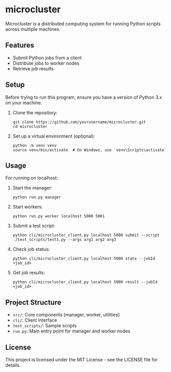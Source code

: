 # microcluster

Microcluster is a distributed computing system for running Python scripts across multiple machines.

## Features

- Submit Python jobs from a client
- Distribute jobs to worker nodes
- Retrieve job results

## Setup

Before trying to run this program, ensure you have a version of Python 3.x on your machine.

1. Clone the repository:
   ```
   git clone https://github.com/yourusername/microcluster.git
   cd microcluster
   ```

2. Set up a virtual environment (optional):
   ```
   python -m venv venv
   source venv/bin/activate  # On Windows, use `venv\Scripts\activate`
   ```


## Usage

For running on localhost:

1. Start the manager:
   ```
   python run.py manager
   ```

2. Start workers:
   ```
   python run.py worker localhost 5000 5001
   ```

3. Submit a test script:
   ```
   python cli/microcluster_client.py localhost 5000 submit --script ./test_scripts/test1.py --args arg1 arg2 arg3
   ```

4. Check job status:
   ```
   python cli/microcluster_client.py localhost 5000 state --jobId <job_id>
   ```

5. Get job results:
   ```
   python cli/microcluster_client.py localhost 5000 result --jobId <job_id>
   ```

## Project Structure

- `src/`: Core components (manager, worker, utilities)
- `cli/`: Client interface
- `test_scripts/`: Sample scripts
- `run.py`: Main entry point for manager and worker nodes

## License

This project is licensed under the MIT License - see the LICENSE file for details.